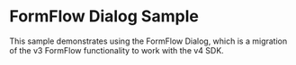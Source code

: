 ﻿# FormFlow Dialog Sample

This sample demonstrates using the FormFlow Dialog, which is a migration of the v3 FormFlow functionality to work with the v4 SDK.



